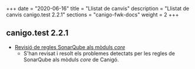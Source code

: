 +++
date        = "2020-06-16"
title       = "Llistat de canvis"
description = "Llistat de canvis canigo.test 2.2.1"
sections    = "canigo-fwk-docs"
weight		= 2
+++

## canigo.test 2.2.1

- [Revisió de regles SonarQube als mòduls _core_](/noticies/2020-06-09-Revisio_regles_SonarQube_moduls_core/)
   - S'han revisat i resolt els problemes detectats per les regles de SonarQube als mòduls _core_ de Canigó.